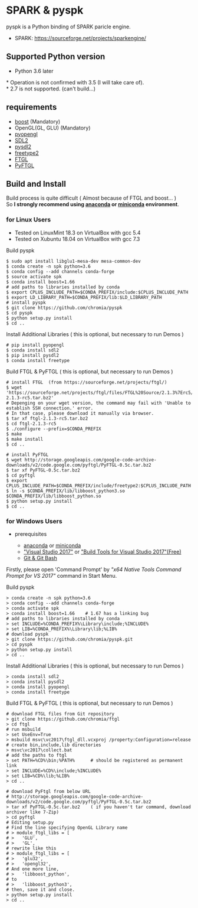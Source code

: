 # SPARK & pyspk

pyspk is a Python binding of SPARK paricle engine.

 - SPARK: <https://sourceforge.net/projects/sparkengine/>


## Supported Python version

 - Python 3.6 later


\* Operation is not confirmed with 3.5 (I will take care of).  
\* 2.7 is not supported. (can't build...)

## requirements

  - [boost](https://www.boost.org/) (Mandatory)
  - OpenGL(GL, GLU) (Mandatory)
  - [pyopengl](http://pyopengl.sourceforge.net/)
  - [SDL2](https://www.libsdl.org/)
  - [pysdl2](https://pysdl2.readthedocs.io/en/rel_0_9_6/install.html)
  - [freetype2](https://www.freetype.org/)
  - [FTGL](https://sourceforge.net/projects/ftgl/)
  - [PyFTGL](https://pypi.org/project/PyFTGL/)

## Build and Install

Build process is quite difficult ( Almost because of FTGL and boost... )  
So **I strongly recommend using [anaconda](https://www.anaconda.com/) or [miniconda](https://conda.io/miniconda.html) environment**.

###  for Linux Users

 * Tested on LinuxMint 18.3 on VirtualBox with gcc 5.4
 * Tested on Xubuntu 18.04 on VirtualBox with gcc 7.3

Build pyspk

    $ sudo apt install libglu1-mesa-dev mesa-common-dev
    $ conda create -n spk python=3.6
    $ conda config --add channels conda-forge
    $ source activate spk
    $ conda install boost=1.66
    # add paths to libraries installed by conda
    $ export CPLUS_INCLUDE_PATH=$CONDA_PREFIX/include:$CPLUS_INCLUDE_PATH
    $ export LD_LIBRARY_PATH=$CONDA_PREFIX/lib:$LD_LIBRARY_PATH
    # install pyspk
    $ git clone https://github.com/chromia/pyspk
    $ cd pyspk
    $ python setup.py install
    $ cd ..

Install Additional Libraries ( this is optional, but necessary to run Demos )

    # pip install pyopengl
    $ conda install sdl2
    $ pip install pysdl2
    $ conda install freetype

Build FTGL & PyFTGL ( this is optional, but necessary to run Demos )

    # install FTGL  (from https://sourceforge.net/projects/ftgl/)
    $ wget 'https://sourceforge.net/projects/ftgl/files/FTGL%20Source/2.1.3%7Erc5/ftgl-2.1.3-rc5.tar.bz2'
    # Depenging on your wget version, the command may fail with 'Unable to establish SSH connection.' error.
    # In that case, please download it manually via browser.
    $ tar xf ftgl-2.1.3-rc5.tar.bz2
    $ cd ftgl-2.1.3-rc5
    $ ./configure --prefix=$CONDA_PREFIX
    $ make
    $ make install
    $ cd ..

    # install PyFTGL
    $ wget http://storage.googleapis.com/google-code-archive-downloads/v2/code.google.com/pyftgl/PyFTGL-0.5c.tar.bz2
    $ tar xf PyFTGL-0.5c.tar.bz2
    $ cd pyftgl
    $ export CPLUS_INCLUDE_PATH=$CONDA_PREFIX/include/freetype2:$CPLUS_INCLUDE_PATH
    $ ln -s $CONDA_PREFIX/lib/libboost_python3.so $CONDA_PREFIX/lib/libboost_python.so
    $ python setup.py install
    $ cd ..


###  for Windows Users

 * prerequisites

    * [anaconda](https://www.anaconda.com/) or [miniconda](https://conda.io/miniconda.html)
    * ["Visual Studio 2017"](https://www.visualstudio.com/ja/downloads/) or ["Build Tools for Visual Studio 2017"(Free)](http://landinghub.visualstudio.com/visual-cpp-build-tools)  
    * [Git & Git Bash](https://gitforwindows.org/)

Firstly, please open 'Command Prompt' by *"x64 Native Tools Command Prompt for VS 2017"* command in Start Menu.

Build pyspk

    > conda create -n spk python=3.6
    > conda config --add channels conda-forge
    > conda activate spk
    > conda install boost=1.66    # 1.67 has a linking bug
    # add paths to libraries installed by conda
    > set INCLUDE=%CONDA_PREFIX%\Library\include;%INCLUDE%
    > set LIB=%CONDA_PREFIX%\Library\lib;%LIB%
    # download pyspk
    > git clone https://github.com/chromia/pyspk.git
    > cd pyspk
    > python setup.py install
    > cd ..

Install Additional Libraries ( this is optional, but necessary to run Demos )

    > conda install sdl2
    > conda install pysdl2
    > conda install pyopengl
    > conda install freetype

Build FTGL & PyFTGL ( this is optional, but necessary to run Demos )

    # download FTGL files from Git repository
    > git clone https://github.com/chromia/ftgl
    > cd ftgl
    # run msbuild
    > set UseEnv=True
    > msbuild msvc\vc2017\ftgl_dll.vcxproj /property:Configuration=release
    # create bin,include,lib directories
    > msvc\vc2017\collect.bat
    # add the paths to ftgl
    > set PATH=%CD%\bin;%PATH%      # should be registered as permanent link
    > set INCLUDE=%CD%\include;%INCLUDE%
    > set LIB=%CD%\lib;%LIB%
    > cd ..

    # download PyFtgl from below URL
    # http://storage.googleapis.com/google-code-archive-downloads/v2/code.google.com/pyftgl/PyFTGL-0.5c.tar.bz2
    > tar xf PyFTGL-0.5c.tar.bz2    ( if you haven't tar command, download archiver like 7-Zip)
    > cd pyftgl
    # Editing setup.py
    # Find the line specifying OpenGL Library name
    # > module_ftgl_libs = [
    # >   'GLU',
    # >   'GL',
    # rewrite like this
    # > module_ftgl_libs = [
    # >   'glu32',
    # >   'opengl32',
    # And one more line,
    # >   'libboost_python',
    # to
    # >   'libboost_python3',
    # then, save it and close.
    > python setup.py install
    > cd ..
